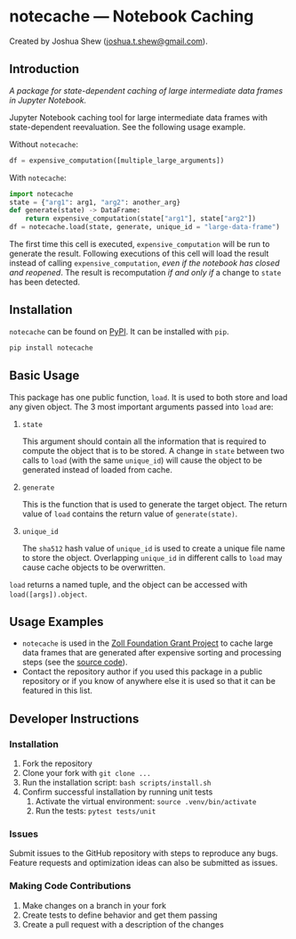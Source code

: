 # notecache — Notebook Caching

Created by Joshua Shew
([joshua.t.shew@gmail.com]("mailto:joshua.t.shew@gmail.com")).

## Introduction

*A package for state-dependent caching of large intermediate data frames in*
*Jupyter Notebook.*

Jupyter Notebook caching tool for large intermediate data frames with
state-dependent reevaluation. See the following usage example.

Without `notecache`:

```python
df = expensive_computation([multiple_large_arguments])
```

With `notecache`:

```python
import notecache
state = {"arg1": arg1, "arg2": another_arg}
def generate(state) -> DataFrame:
    return expensive_computation(state["arg1"], state["arg2"])
df = notecache.load(state, generate, unique_id = "large-data-frame")
```

The first time this cell is executed, `expensive_computation` will be run to
generate the result. Following executions of this cell will load the result
instead of calling `expensive_computation`, *even if the notebook has closed*
*and reopened*. The result is recomputation *if and only if* a change to `state`
has been detected.

## Installation

`notecache` can be found on [PyPI](https://pypi.org/project/notecache/). It can
be installed with `pip`.

```bash
pip install notecache
```

## Basic Usage

This package has one public function, `load`. It is used to both store and load
any given object. The 3 most important arguments passed into `load` are:

1. `state`

    This argument should contain all the information that is required to compute
    the object that is to be stored. A change in `state` between two calls to
    `load` (with the same `unique_id`) will cause the object to be generated
    instead of loaded from cache.

1. `generate`

    This is the function that is used to generate the target object. The return
    value of `load` contains the return value of `generate(state)`.

1. `unique_id`

    The `sha512` hash value of `unique_id` is used to create a unique file name
    to store the object. Overlapping `unique_id` in different calls to `load`
    may cause cache objects to be overwritten.

`load` returns a named tuple, and the object can be accessed with
`load([args]).object`.

## Usage Examples

- `notecache` is used in the
[Zoll Foundation Grant Project](https://bit.ly/3PdMEQO) to cache large data
frames that are generated after expensive sorting and processing steps
(see the [source code](https://bit.ly/3QhRUn7)).
- Contact the repository author if you used this package in a public repository
or if you know of anywhere else it is used so that it can be featured in this
list.

## Developer Instructions

### Installation

1. Fork the repository
1. Clone your fork with `git clone ...`
1. Run the installation script: `bash scripts/install.sh`
1. Confirm successful installation by running unit tests
    1. Activate the virtual environment: `source .venv/bin/activate`
    1. Run the tests: `pytest tests/unit`

### Issues

Submit issues to the GitHub repository with steps to reproduce any bugs. Feature
requests and optimization ideas can also be submitted as issues.

### Making Code Contributions

1. Make changes on a branch in your fork
1. Create tests to define behavior and get them passing
1. Create a pull request with a description of the changes

